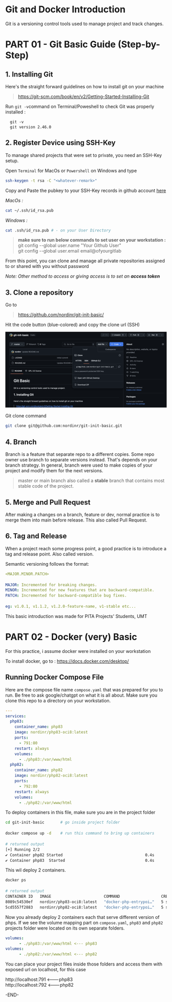 # Git and Docker Introduction

Git is a versioning control tools used to manage project and track changes.
# PART 01 - Git Basic Guide (Step-by-Step)
## 1. Installing Git
Here's the straight forward guidelines on how to install git on your machine 
> https://git-scm.com/book/en/v2/Getting-Started-Installing-Git

Run `git -v`command on Terminal/Poweshell to check Git was properly installed :

      git -v
      git version 2.46.0
      
## 2. Register Device using SSH-Key 
To manage shared projects that were set to private, you need an SSH-Key setup.

Open `Terminal` for MacOs or `Powershell` on Windows and type

   ```bash
   ssh-keygen -t rsa -C "<whatever-remark>"
   ```
Copy and Paste the pubkey to your SSH-Key records in github account [here](https://github.com/settings/keys)

   _MacOs :_
   ```bash
   cat ~/.ssh/id_rsa.pub
   ```
   _Windows :_
   ```bash
   cat .ssh/id_rsa.pub # - on your User Directory
   ```

> <b>make sure to run below commands to set user on your workstation : </b><br>
> git config --global user.name "Your Github User" <br>
> git config --global user.email email@ofyourgitlab 

From this point, you can clone and manage all private repositories assigned to or shared with you without password

_Note: Other method to access or giving access is to set an __access token___


## 3. Clone a repository
Go to 
> https://github.com/nordinr/git-init-basic/

Hit the code button (blue-colored) and copy the clone url (SSH)

![clone a project using ssh](./assets/clone.png)


Git clone command

   ```bash
   git clone git@github.com:nordinr/git-init-basic.git
   ```


## 4. Branch
Branch is a feature that separate repo to a different copies. Some repo owner use branch to separate versions instead. That's depends on your branch strategy. In general, branch were used to make copies of your project and modify them for the next versions. 

> master or main branch also called a **stable** branch that contains most stable code of the project. 

## 5. Merge and Pull Request
After making a changes on a branch, feature or dev, normal practice is to merge them into main before release. This also called Pull Request.

## 6. Tag and Release
When a project reach some progress point, a good practice is to introduce a tag and release point. Also called version.

Semantic versioning follows the format:<br>
```yaml
<MAJOR.MINOR.PATCH>

MAJOR: Incremented for breaking changes.
MINOR: Incremented for new features that are backward-compatible.
PATCH: Incremented for backward-compatible bug fixes.

eg: v1.0.1, v1.1.2, v1.2.0-feature-name, v1-stable etc...
```
This basic introduction was made for PITA Projects' Students, UMT

# PART 02 - Docker (very) Basic
For this practice, i assume docker were installed on your workstation

To install docker, go to : https://docs.docker.com/desktop/

## Running Docker Compose File
Here are the compose file name `compose.yaml` that was prepared for you to run. Be free to ask google/chatgpt on what it is all about. Make sure you clone this repo to a directory on your workstation.

```yaml
---
services:
  php83:
    container_name: php83
    image: nordinr/php83-oci8:latest
    ports:
      - 791:80
    restart: always
    volumes:
      - ./php83:/var/www/html
  php82:
    container_name: php82
    image: nordinr/php82-oci8:latest
    ports:
      - 792:80
    restart: always
    volumes:
      - ./php82:/var/www/html
   ```

   To deploy containers in this file, make sure you are in the project folder 

   ```bash
   cd git-init-basic       # go inside project folder
   
   docker compose up -d    # run this command to bring up containers
   
   # returned output
   [+] Running 2/2
   ✔ Container php82 Started                                    0.4s 
   ✔ Container php83  Started                                   0.4s
   ```
   This wil deploy 2 containers. 

   ```bash
   docker ps

   # returned output
   CONTAINER ID   IMAGE                       COMMAND                  CREATED         STATUS         PORTS                 NAMES
8089c54530ef   nordinr/php83-oci8:latest   "docker-php-entrypoi…"   5 seconds ago   Up 4 seconds   0.0.0.0:791->80/tcp   php83
5cd5557f2883   nordinr/php82-oci8:latest   "docker-php-entrypoi…"   5 seconds ago   Up 4 seconds   0.0.0.0:792->80/tcp   php82

   ```

Now you already deploy 2 containers each that serve different version of phps. If we see the volume mapping part on `compose.yaml`, `php83` and `php82` projects folder were located on its own separate folders.

```yaml
volumes:
      - ./php83:/var/www/html <--- php83
volumes:
      - ./php82:/var/www/html <--- php82
```

You can place your project files inside those folders and access them with exposed url on localhost, for this case 

http://localhost:791 <---php83<br>
http://localhost:792 <---php82

-END-